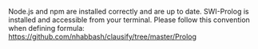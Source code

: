 Node.js and npm are installed correctly and are up to date.
SWI-Prolog is installed and accessible from your terminal.
Please follow this convention when defining formula: https://github.com/nhabbash/clausify/tree/master/Prolog
